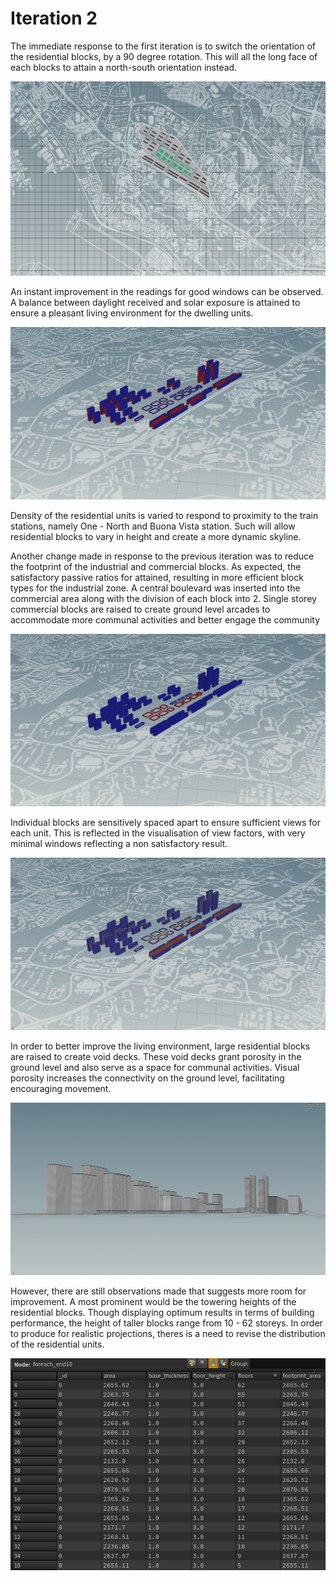 # Iteration 2

The immediate response to the first iteration is to switch the orientation of the residential blocks, by a 90 degree rotation. This will all the long face of each blocks to attain a north-south orientation instead.

![overview](imgs/2_1.PNG)

An instant improvement in the readings for good windows can be observed. A balance between daylight received and solar exposure is attained to ensure a pleasant living environment for the dwelling units. 

![good_windows](imgs/2_3.PNG)

Density of the residential units is varied to respond to proximity to the train stations, namely One - North and Buona Vista station. Such will allow residential blocks to vary in height and create a more dynamic skyline. 

Another change made in response to the previous iteration was to reduce the footprint of the industrial and commercial blocks. As expected, the satisfactory passive ratios for attained, resulting in more efficient block types for the industrial zone. A central boulevard was inserted into the commercial area along with the division of each block into 2. Single storey commercial blocks are raised to create ground level arcades to accommodate more communal activities and better engage the community

![good_buildings](imgs/2_2.PNG)

Individual blocks are sensitively spaced apart to ensure sufficient views for each unit. This is reflected in the visualisation of view factors, with very minimal windows reflecting a non satisfactory result.

![view_factor](imgs/2_4.PNG)

In order to better improve the living environment, large residential blocks are raised to create void decks. These void decks grant porosity in the ground level and also serve as a space for communal activities. Visual porosity increases the connectivity on the ground level, facilitating encouraging movement.

![void_deck](imgs/2_5.PNG)

However, there are still observations made that suggests more room for improvement. A most prominent would be the towering heights of the residential blocks. Though displaying optimum results in terms of building performance, the height of taller blocks range from 10 - 62 storeys. In order to produce for realistic projections, theres is a need to revise the distribution of the residential units.

![floors](imgs/2_floor.PNG)

